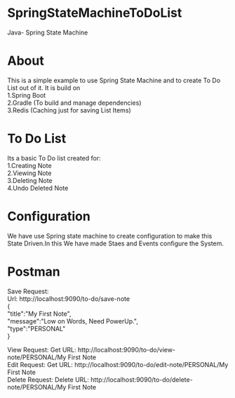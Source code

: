 
# SpringStateMachineToDoList
Java- Spring State Machine

# About
This is a simple example to use Spring State Machine and to create To Do List out of it. It is build on</br>
1.Spring Boot</br>
2.Gradle (To build and manage dependencies)</br>
3.Redis (Caching just for saving List Items)</br>

# To Do List
Its a basic To Do list created for:</br>
1.Creating Note</br>
2.Viewing Note</br>
3.Deleting Note</br>
4.Undo Deleted Note</br>

# Configuration
We have use Spring state machine to create configuration to make this State Driven.In this We have made Staes and Events configure the System.

# Postman 
Save Request:</br>
Url: http://localhost:9090/to-do/save-note </br>
  {</br>
	   "title":"My First Note",</br>
  	 "message":"Low on Words, Need PowerUp.",</br>
     "type":"PERSONAL"</br>
   }</br>
   
View Request: Get URL: http://localhost:9090/to-do/view-note/PERSONAL/My First Note </br>
Edit Request: Get URL: http://localhost:9090/to-do/edit-note/PERSONAL/My First Note </br>
Delete Request: Delete URL: http://localhost:9090/to-do/delete-note/PERSONAL/My First Note </br>


